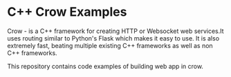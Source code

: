 # C++ Crow Examples

<p>
Crow - is a C++ framework for creating HTTP or Websocket web services.It uses routing similar to Python's Flask which makes it easy to use. It is also extremely fast, beating multiple existing C++ frameworks as well as non C++ frameworks.
</p>

This repository contains code examples of building web app in crow.